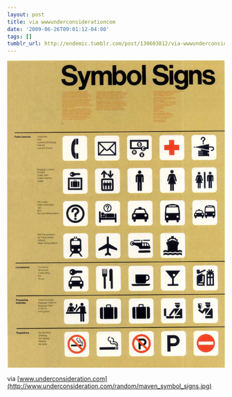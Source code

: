 ```yaml
---
layout: post
title: via wwwunderconsiderationcom
date: '2009-06-26T09:01:12-04:00'
tags: []
tumblr_url: http://endemic.tumblr.com/post/130603812/via-wwwunderconsiderationcom
---
```

 ![](/tumblr_files/GozJ8yit3p6gi2ts2TY6ULQco1_1280.jpg)  

via [www.underconsideration.com](http://www.underconsideration.com/random/maven_symbol_signs.jpg)

